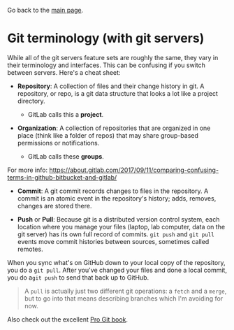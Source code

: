 Go back to the [main page](README.md).

# Git terminology (with git servers)

While all of the git servers feature sets are roughly the same, they vary in their terminology and interfaces. This can be confusing if you switch between servers. Here's a cheat sheet:

- **Repository**: A collection of files and their change history in git. A repository, or repo, is a git data structure that looks a lot like a project directory.
    - GitLab calls this a **project**.

- **Organization**: A collection of repositories that are organized in one place (think like a folder of repos) that may share group-based permissions or notifications.
    - GitLab calls these **groups**.

For more info: https://about.gitlab.com/2017/09/11/comparing-confusing-terms-in-github-bitbucket-and-gitlab/

- **Commit**: A git commit records changes to files in the repository. A commit is an atomic event in the repository's history; adds, removes, changes are stored there.

- **Push** or **Pull**: Because git is a distributed version control system, each location where you manage your files (laptop, lab computer, data on the git server) has its own full record of commits. `git push` and `git pull` events move commit histories between sources, sometimes called remotes.

When you sync what's on GitHub down to your local copy of the repository, you do a `git pull`. After you've changed your files and done a local commit, you do a`git push` to send that back up to GitHub.

> A `pull` is actually just two different git operations: a `fetch` and a `merge`, but to go into that means describing branches which I'm avoiding for now.

Also check out the excellent [Pro Git book](https://git-scm.com/book/en/v2).
